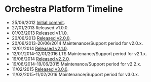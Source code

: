 Orchestra Platform Timeline
===============

- 25/06/2012 [Initial commit](https://github.com/orchestral/orchestra/commit/76b90cf2de3ce3f8415cbd93eb10f2eeacfc67c0).
- 27/01/2013 Released v1.0.0.
- 01/03/2013 Released v1.1.0.
- 20/06/2013 [Released v2.0.0](http://orchestraplatform.com/docs/latest/changes#v2-0-0).
- 20/06/2013-20/06/2014 Maintenance/Support period for v2.0.x.
- 12/01/2014 [Released v2.1.0](http://orchestraplatform.com/docs/latest/changes#v2-1-0).
- 12/01/2014-12/01/2016 LTS Maintenance/Support period for v2.1.x.
- 19/06/2014 [Released v2.2.0](http://orchestraplatform.com/docs/latest/changes#v2-2-0).
- 19/06/2014-19/06/2015 Maintenance/Support period for v2.2.x.
- 11/02/2015 [Released v3.0.0](http://orchestraplatform.com/docs/latest/changes#v3-0-0).
- 11/02/2015-11/02/2016 Maintenance/Support period for v3.0.x.

